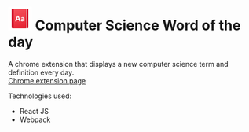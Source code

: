 # ![](./public/icons/icons8-dictionary-48.png) Computer Science Word of the day
A chrome extension that displays a new computer science term and definition every day.<br/>
[Chrome extension page](https://chrome.google.com/webstore/detail/cs-word-of-the-day/ghlbijigmaodkhkamefjmefahjnpckjo?hl=en&authuser=0)

Technologies used:
- React JS
- Webpack

